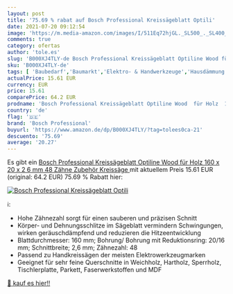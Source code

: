 ```yaml
---
layout: post
title: '75.69 % rabat auf Bosch Professional Kreissägeblatt Optili'
date: 2021-07-20 09:12:54
image: 'https://m.media-amazon.com/images/I/511Eq72hjGL._SL500_._SL400_.jpg'
comments: true
category: ofertas
author: 'tole.es'
slug: 'B000XJ4TLY-de Bosch Professional Kreissägeblatt Optiline Wood für Holz...'
sku: 'B000XJ4TLY-de'
tags: [ 'Baubedarf','Baumarkt','Elektro- & Handwerkzeuge','Hausdämmung','Heizen & Kühlen','Kreissägeblätter','Sägeblätter','Zubehör für Elektrowerkzeuge','Zubehör für Hausdämmung','bosch professional', ]
actualPrice: 15.61 EUR
currency: EUR
price: 15.61
comparePrice: 64.2 EUR
prodname: 'Bosch Professional Kreissägeblatt Optiline Wood  für Holz  160 x 20 x 2 6 mm  48 Zähne  Zubehör Kreissäge '
country: 'de'
flag: '🇩🇪'
brand: 'Bosch Professional'
buyurl: 'https://www.amazon.de/dp/B000XJ4TLY/?tag=tolees0ca-21'
descuento: '75.69'
average: '20.27'
---
```


Es gibt ein [Bosch Professional Kreissägeblatt Optiline Wood  für Holz  160 x 20 x 2 6 mm  48 Zähne  Zubehör Kreissäge ](https://www.amazon.de/dp/B000XJ4TLY/?tag=tolees0ca-21) mit aktuellem Preis 15.61 EUR (original: 64.2 EUR) 75.69 % Rabatt hier:

[![Bosch Professional Kreissägeblatt Optili](https://m.media-amazon.com/images/I/511Eq72hjGL._SL500_._SL400_.jpg)](https://www.amazon.de/dp/B000XJ4TLY/?tag=tolees0ca-21)

ℹ️:

- Hohe Zähnezahl sorgt für einen sauberen und präzisen Schnitt
- Körper- und Dehnungsschlitze im Sägeblatt vermindern Schwingungen, wirken geräuschdämpfend und reduzieren die Hitzeentwicklung
- Blattdurchmesser: 160 mm; Bohrung/ Bohrung mit Reduktionsring: 20/16 mm; Schnittbreite; 2,6 mm; Zähnezahl: 48
- Passend zu Handkreissägen der meisten Elektrowerkzeugmarken
- Geeignet für sehr feine Querschnitte in Weichholz, Hartholz, Sperrholz, Tischlerplatte, Parkett, Faserwerkstoffen und MDF

[🛒 kauf es hier!!](https://www.amazon.de/dp/B000XJ4TLY/?tag=tolees0ca-21)
